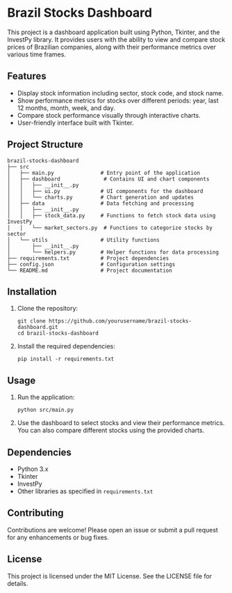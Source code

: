# Brazil Stocks Dashboard

This project is a dashboard application built using Python, Tkinter, and the InvestPy library. It provides users with the ability to view and compare stock prices of Brazilian companies, along with their performance metrics over various time frames.

## Features

- Display stock information including sector, stock code, and stock name.
- Show performance metrics for stocks over different periods: year, last 12 months, month, week, and day.
- Compare stock performance visually through interactive charts.
- User-friendly interface built with Tkinter.

## Project Structure

```
brazil-stocks-dashboard
├── src
│   ├── main.py               # Entry point of the application
│   ├── dashboard              # Contains UI and chart components
│   │   ├── __init__.py
│   │   ├── ui.py             # UI components for the dashboard
│   │   └── charts.py         # Chart generation and updates
│   ├── data                  # Data fetching and processing
│   │   ├── __init__.py
│   │   ├── stock_data.py     # Functions to fetch stock data using InvestPy
│   │   └── market_sectors.py  # Functions to categorize stocks by sector
│   └── utils                 # Utility functions
│       ├── __init__.py
│       └── helpers.py        # Helper functions for data processing
├── requirements.txt          # Project dependencies
├── config.json               # Configuration settings
└── README.md                 # Project documentation
```

## Installation

1. Clone the repository:
   ```
   git clone https://github.com/yourusername/brazil-stocks-dashboard.git
   cd brazil-stocks-dashboard
   ```

2. Install the required dependencies:
   ```
   pip install -r requirements.txt
   ```

## Usage

1. Run the application:
   ```
   python src/main.py
   ```

2. Use the dashboard to select stocks and view their performance metrics. You can also compare different stocks using the provided charts.

## Dependencies

- Python 3.x
- Tkinter
- InvestPy
- Other libraries as specified in `requirements.txt`

## Contributing

Contributions are welcome! Please open an issue or submit a pull request for any enhancements or bug fixes.

## License

This project is licensed under the MIT License. See the LICENSE file for details.